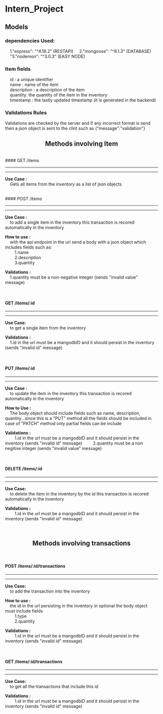# Intern_Project

## Models

### dependencies Used:

&nbsp;&nbsp;&nbsp;&nbsp;1."express": "^4.18.2" (RESTAPI)
&nbsp;&nbsp;&nbsp;&nbsp;2."mongoose": "^8.1.3" (DATABASE)
&nbsp;&nbsp;&nbsp;&nbsp;"3."nodemon": "^3.0.3" (EASY NODE)

###

### Item fields

&nbsp;&nbsp;&nbsp;&nbsp;id : a unique identifier<br>
&nbsp;&nbsp;&nbsp;&nbsp;name : name of the item<br>
&nbsp;&nbsp;&nbsp;&nbsp;description : a description of the item<br>
&nbsp;&nbsp;&nbsp;&nbsp;quantity: the quantity of the item in the inventory<br>
&nbsp;&nbsp;&nbsp;&nbsp;timestamp : the lastly updated timestamp (it is generated in the backend)<br>

### Validations Rules<br>

Validations are checked by the server and if any incorrect format
is send then a json object is sent to the clint such as {"message":"validation"}

<center><h2>Methods involving Item</h2></center>

<br>
#### GET /items

<hr>
<hr>

**Use Case :**<br>
&nbsp;&nbsp;&nbsp;&nbsp;Gets all items from the inventory as a list of json objects

<br>
#### POST /items

<hr>
<hr>

**Use Case :**<br>
&nbsp;&nbsp;&nbsp;&nbsp;to add a single item in the inventory
this transaction is recored automatically in the inventory

**How to use :**<br>
&nbsp;&nbsp;&nbsp;&nbsp;with the api endpoint in the url
send a body with a json object which includes fields such as:<br>
&nbsp;&nbsp;&nbsp;&nbsp;&nbsp;&nbsp;&nbsp;&nbsp;1.name<br>
&nbsp;&nbsp;&nbsp;&nbsp;&nbsp;&nbsp;&nbsp;&nbsp;2.description<br>
&nbsp;&nbsp;&nbsp;&nbsp;&nbsp;&nbsp;&nbsp;&nbsp;3.quantity

**Validations :**<br>
&nbsp;&nbsp;&nbsp;&nbsp;1.quantity must be a non-negative integer (sends "invalid value" message)

<br>

#### GET /items/:id

<hr>
<hr>

**Use Case:**<br>
&nbsp;&nbsp;&nbsp;&nbsp;to get a single item from the inventory

**Validations :**<br>
&nbsp;&nbsp;&nbsp;&nbsp;1.id in the url must be a mangodbID and it should persist in the inventory (sends "invalid id" message)

<br>

#### PUT /items/:id

<hr>
<hr>

**Use Case :**<br>
&nbsp;&nbsp;&nbsp;&nbsp;to update the item in the inventory
this transaction is recored automatically in the inventory

**How to Use :**<br>
&nbsp;&nbsp;&nbsp;&nbsp;The body object should include fields such as name, description, quantity...since this is a "PUT" method
all the fields should be included in case of "PATCH" method only partial fields can be include

**Validations :**<br>
&nbsp;&nbsp;&nbsp;&nbsp;&nbsp;&nbsp;&nbsp;&nbsp;1.id in the url must be a mangodbID and it should persist in the inventory (sends "invalid id" message)
&nbsp;&nbsp;&nbsp;&nbsp;&nbsp;&nbsp;&nbsp;&nbsp;2.quantity must be a non negitive integer (sends "invalid value" message)

<br>

#### DELETE /items/:id

<hr>
<hr>

**Use Case:**<br>
&nbsp;&nbsp;&nbsp;&nbsp;to delete the item in the inventory by the id
this transaction is recored automatically in the inventory

**Validations :**<br>
&nbsp;&nbsp;&nbsp;&nbsp;&nbsp;&nbsp;&nbsp;&nbsp;1.id in the url must be a mangodbID and it should persist in the inventory (sends "invalid id" message)

<br>

<center><h2>Methods involving transactions</h2></center>

<br>

#### POST /items/:id/transactions

<hr>
<hr>

**Use Case:**<br>
&nbsp;&nbsp;&nbsp;&nbsp;to add the transaction into the inventory

**How to use :**<br>
&nbsp;&nbsp;&nbsp;&nbsp;the id in the url persisting in the inventory in optional
the body object must include fields<br>
&nbsp;&nbsp;&nbsp;&nbsp;&nbsp;&nbsp;&nbsp;&nbsp;1.type<br>
&nbsp;&nbsp;&nbsp;&nbsp;&nbsp;&nbsp;&nbsp;&nbsp;2.quantity

**Validations :**<br>
&nbsp;&nbsp;&nbsp;&nbsp;&nbsp;&nbsp;&nbsp;&nbsp;1.id in the url must be a mangodbID and it should persist in the inventory (sends "invalid id" message)

<br>

#### GET /items/:id/transactions

<hr>
<hr>

**Use Case:**<br>
&nbsp;&nbsp;&nbsp;&nbsp;to get all the transactions that include this id

**Validations :** <br>
&nbsp;&nbsp;&nbsp;&nbsp;&nbsp;&nbsp;&nbsp;&nbsp;1.id in the url must be a mangodbID and it should persist in the inventory (sends "invalid id" message)
